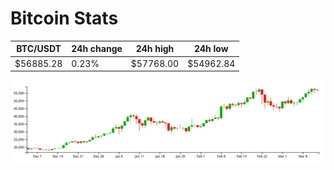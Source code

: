 # Bitcoin Stats

BTC/USDT|24h change|24h high|24h low|
|---|---|---|---|
|$56885.28|0.23%|$57768.00|$54962.84|

<img src="./chart.svg">
